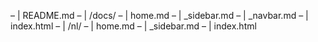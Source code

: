 – | README.md
– | /docs/
   – | home.md
   – | _sidebar.md
   – | _navbar.md
   – | index.html
   – | /nl/
       – | home.md
       – | _sidebar.md
       – | index.html
